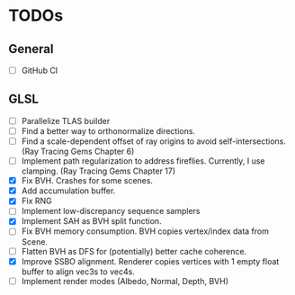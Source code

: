 # TODOs

## General
- [ ] GitHub CI

## GLSL
- [ ] Parallelize TLAS builder
- [ ] Find a better way to orthonormalize directions. 
- [ ] Find a scale-dependent offset of ray origins to avoid self-intersections. (Ray Tracing Gems Chapter 6)
- [ ] Implement path regularization to address fireflies. Currently, I use clamping. (Ray Tracing Gems Chapter 17)
- [X] Fix BVH. Crashes for some scenes.
- [X] Add accumulation buffer.
- [X] Fix RNG 
- [ ] Implement low-discrepancy sequence samplers
- [X] Implement SAH as BVH split function.
- [ ] Fix BVH memory consumption. BVH copies vertex/index data from Scene.
- [ ] Flatten BVH as DFS for (potentially) better cache coherence.
- [X] Improve SSBO alignment. Renderer copies vertices with 1 empty float buffer to align vec3s to vec4s.
- [ ] Implement render modes (Albedo, Normal, Depth, BVH)

